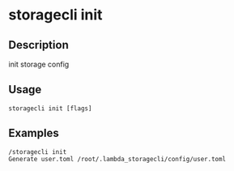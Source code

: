 # storagecli init

## Description

init storage config

## Usage
```
storagecli init [flags]
```

## Examples
```
/storagecli init 
Generate user.toml /root/.lambda_storagecli/config/user.toml
```
